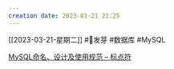 ```yaml
---
creation date: 2023-03-21 21:25 
---
```

 [[2023-03-21-星期二]]  #🌱发芽 #数据库 #MySQL

[MySQL命名、设计及使用规范 – 标点符](https://www.biaodianfu.com/mysql-best-practices.html)








